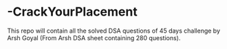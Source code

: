 # -CrackYourPlacement
This repo will contain all the solved DSA questions of 45 days challenge by Arsh Goyal (From Arsh DSA sheet containing 280 questions).
